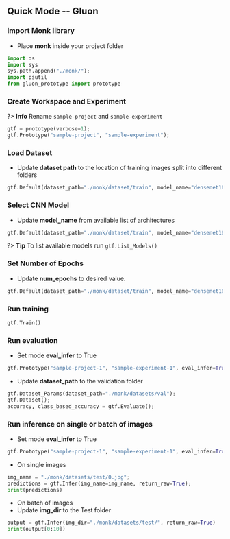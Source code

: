 ## Quick Mode -- Gluon

### Import Monk library
- Place <b>monk</b> inside your project folder

```python
import os
import sys
sys.path.append("./monk/");
import psutil
from gluon_prototype import prototype
```

### Create Workspace and Experiment
?> **Info** Rename `sample-project` and `sample-experiment`
```python
gtf = prototype(verbose=1);
gtf.Prototype("sample-project", "sample-experiment");
```

### Load Dataset 
- Update <b>dataset path</b> to the location of training images split into different folders

```python
gtf.Default(dataset_path="./monk/dataset/train", model_name="densenet169", freeze_base_network=True, num_epochs=2)
```

### Select CNN Model
- Update <b>model_name</b> from available list of architectures

```python
gtf.Default(dataset_path="./monk/dataset/train", model_name="densenet169", freeze_base_network=True, num_epochs=2)
```
?> **Tip** To list available models run `gtf.List_Models()`

### Set Number of Epochs
- Update <b>num_epochs</b> to desired value.

```python
gtf.Default(dataset_path="./monk/dataset/train", model_name="densenet169", freeze_base_network=True, num_epochs=2)
```

### Run training
```python
gtf.Train()
```

### Run evaluation
- Set mode <b>eval_infer</b> to True
```python
gtf.Prototype("sample-project-1", "sample-experiment-1", eval_infer=True);
```

- Update <b>dataset_path</b> to the validation folder
```python
gtf.Dataset_Params(dataset_path="./monk/datasets/val");
gtf.Dataset();
accuracy, class_based_accuracy = gtf.Evaluate();
```

### Run inference on single or batch of images
- Set mode <b>eval_infer</b> to True
```python
gtf.Prototype("sample-project-1", "sample-experiment-1", eval_infer=True);
```

- On single images
```python
img_name = "./monk/datasets/test/0.jpg";
predictions = gtf.Infer(img_name=img_name, return_raw=True);
print(predictions)
```

- On batch of images
- Update <b>img_dir</b> to the Test folder
```python
output = gtf.Infer(img_dir="./monk/datasets/test/", return_raw=True)
print(output[0:10])
```